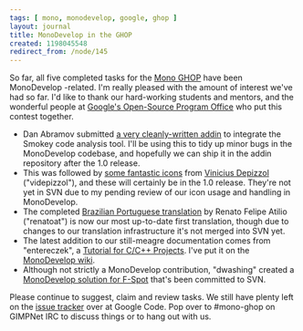 ```yaml
---
tags: [ mono, monodevelop, google, ghop ]
layout: journal
title: MonoDevelop in the GHOP
created: 1198045548
redirect_from: /node/145
---
```

So far, all five completed tasks for the [Mono GHOP](http://code.google.com/p/google-highly-open-participation-mono) have been MonoDevelop -related. I'm really pleased with the amount of interest we've had so far. I'd like to thank our hard-working students and mentors, and the wonderful people at [Google's Open-Source Program Office](http://code.google.com/opensource) who put this contest together.<!--break-->

* Dan Abramov submitted [a very cleanly-written addin](http://code.google.com/p/google-highly-open-participation-mono/issues/detail?id=3) to integrate the Smokey code analysis tool. I'll be using this to tidy up minor bugs in the MonoDevelop codebase, and hopefully we can ship it in the addin repository after the 1.0 release.
* This was followed by [some fantastic icons](http://code.google.com/p/google-highly-open-participation-mono/issues/detail?id=29) from [Vinicius Depizzol](http://vdepizzol.wordpress.com) ("videpizzol"), and these will certainly be in the 1.0 release. They're not yet in SVN due to my pending review of our icon usage and handling in MonoDevelop.
* The completed [Brazilian Portuguese translation](http://code.google.com/p/google-highly-open-participation-mono/issues/detail?id=41) by Renato Felipe Atilio ("renatoat") is now our most up-to-date first translation, though due to changes to our translation infrastructure it's not merged into SVN yet.
* The latest addition to our still-meagre documentation comes from "entereczek", a [Tutorial for C/C++ Projects](http://code.google.com/p/google-highly-open-participation-mono/issues/detail?id=40). I've put it on the [MonoDevelop wiki](http://monodevelop.com/Creating_C_and_CPP_Projects).
* Although not strictly a MonoDevelop contribution, "dwashing" created a [MonoDevelop solution for F-Spot](http://code.google.com/p/google-highly-open-participation-mono/issues/detail?id=25) that's been committed to SVN.

Please continue to suggest, claim and review tasks. We still have plenty left on the [issue tracker](http://code.google.com/p/google-highly-open-participation-mono/issues/list) over at Google Code. Pop over to #mono-ghop on GIMPNet IRC to discuss things or to hang out with us.